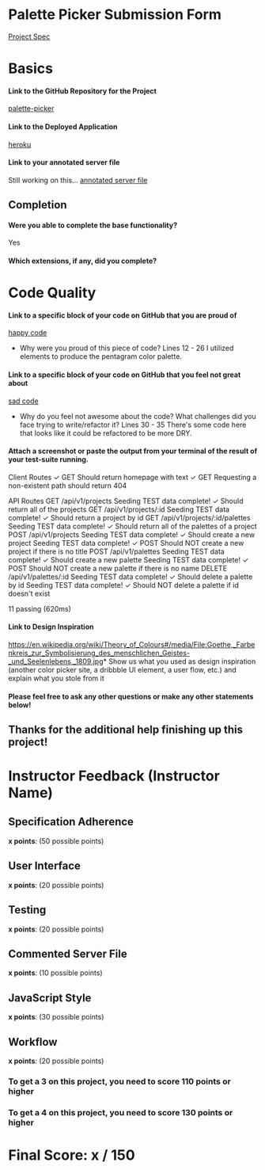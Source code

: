 # Palette Picker Submission Form

[Project Spec](http://frontend.turing.io/projects/palette-picker.html)

# Basics

#### Link to the GitHub Repository for the Project
[palette-picker](https://github.com/j25bender/palette-picker)

#### Link to the Deployed Application
[heroku](https://penta-chroma.herokuapp.com/)

#### Link to your annotated server file
Still working on this...
[annotated server file](https://github.com/j25bender/palette-picker/blob/feature/server-comments/server.js)

## Completion

#### Were you able to complete the base functionality?
Yes

#### Which extensions, if any, did you complete?

# Code Quality

#### Link to a specific block of your code on GitHub that you are proud of
[happy code](https://github.com/j25bender/palette-picker/blob/master/public/index.html)

* Why were you proud of this piece of code?
Lines 12 - 26
I utilized <polygon> elements to produce the pentagram color palette.

#### Link to a specific block of your code on GitHub that you feel not great about
[sad code](https://github.com/j25bender/palette-picker/blob/master/public/js/scripts.js)

* Why do you feel not awesome about the code? What challenges did you face trying to write/refactor it?
Lines 30 - 35
There's some code here that looks like it could be refactored to be more DRY.

#### Attach a screenshot or paste the output from your terminal of the result of your test-suite running.
Client Routes
    ✓ GET Should return homepage with text
    ✓ GET Requesting a non-existent path should return 404

  API Routes
    GET /api/v1/projects
Seeding TEST data complete!
      ✓ Should return all of the projects
    GET /api/v1/projects/:id
Seeding TEST data complete!
      ✓ Should return a project by id
    GET /api/v1/projects/:id/palettes
Seeding TEST data complete!
      ✓ Should return all of the palettes of a project
    POST /api/v1/projects
Seeding TEST data complete!
      ✓ Should create a new project
Seeding TEST data complete!
      ✓ POST Should NOT create a new project if there is no title
    POST /api/v1/palettes
Seeding TEST data complete!
      ✓ Should create a new palette
Seeding TEST data complete!
      ✓ POST Should NOT create a new palette if there is no name
    DELETE /api/v1/palettes/:id
Seeding TEST data complete!
      ✓ Should delete a palette by id
Seeding TEST data complete!
      ✓ Should NOT delete a palette if id doesn't exist

  11 passing (620ms)

#### Link to Design Inspiration
https://en.wikipedia.org/wiki/Theory_of_Colours#/media/File:Goethe,_Farbenkreis_zur_Symbolisierung_des_menschlichen_Geistes-_und_Seelenlebens,_1809.jpg* Show us what you used as design inspiration (another color picker site, a dribbble UI element, a user flow, etc.) and explain what you stole from it

#### Please feel free to ask any other questions or make any other statements below!
Thanks for the additional help finishing up this project!
-----


# Instructor Feedback (Instructor Name)

## Specification Adherence

**x points**: (50 possible points)

## User Interface

**x points**: (20 possible points)

## Testing

**x points**: (20 possible points)

## Commented Server File

**x points**: (10 possible points)

## JavaScript Style

**x points**: (30 possible points)

## Workflow

**x points**: (20 possible points)


### To get a 3 on this project, you need to score 110 points or higher
### To get a 4 on this project, you need to score 130 points or higher

# Final Score: x / 150
